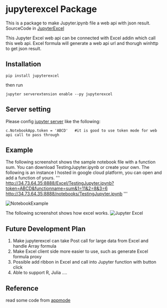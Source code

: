 # jupyterexcel Package

This is a package to make Jupyter.ipynb file a web api with json result. 
SourceCode in  [JupyterExcel](https://github.com/luozhijian/jupyterexcel)

This Jupyter Excel web api can be connected with Excel addin which call this web api. Excel formula will generate a web api url and thorugh winhttp to get json result.

## Installation 

    pip install jupyterexcel

then run 

    jupyter serverextension enable --py jupyterexcel

## Server setting

Please config [jupyter server](https://jupyter-notebook.readthedocs.io/en/stable/public_server.html) like the following:
```
c.NotebookApp.token = 'ABCD'   #it is good to use token mode for web api call to pass through
```
## Example
The following screenshot shows the sample notebook file with a function sum. You can download TestingJupyter.ipynb or create your own.  The following is an instance I hosted in google cloud platform, you can open and add a function of yours.
'''
http://34.73.64.35:8888/Excel/TestingJupyter.ipynb?token=ABCD&functionname=sum&1=11&2=8&3=6
http://34.73.64.35:8888/notebooks/TestingJupyter.ipynb
'''

![NotebookExample](NotebookExample.png)
 

The following screenshot shows how excel works. 
![Jupyter Excel](ExcelFormulaScreen.png)

## Future Development Plan
1. Make jupyterexcel can take Post call for large data from Excel and handle Array formula
2. Make Excel client side more easier to use, such as generate Excel formula proxy
3. Possible add ribbon in Excel and call into Jupyter function with button click
4. Able to support R, Julia ....

## Reference 
read some code from [appmode](https://github.com/oschuett/appmode)
